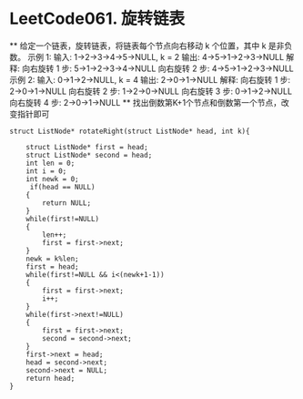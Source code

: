 # LeetCode061. 旋转链表
**
给定一个链表，旋转链表，将链表每个节点向右移动 k 个位置，其中 k 是非负数。
示例 1:
输入: 1->2->3->4->5->NULL, k = 2
输出: 4->5->1->2->3->NULL
解释:
向右旋转 1 步: 5->1->2->3->4->NULL
向右旋转 2 步: 4->5->1->2->3->NULL
示例 2:
输入: 0->1->2->NULL, k = 4
输出: 2->0->1->NULL
解释:
向右旋转 1 步: 2->0->1->NULL
向右旋转 2 步: 1->2->0->NULL
向右旋转 3 步: 0->1->2->NULL
向右旋转 4 步: 2->0->1->NULL
**
找出倒数第K+1个节点和倒数第一个节点，改变指针即可
```
struct ListNode* rotateRight(struct ListNode* head, int k){

    struct ListNode* first = head;
    struct ListNode* second = head;
    int len = 0;
    int i = 0;
    int newk = 0;
     if(head == NULL)
    {
        return NULL;
    }
    while(first!=NULL)
    {
        len++;
        first = first->next;
    }
    newk = k%len;
    first = head;
    while(first!=NULL && i<(newk+1-1))
    {
        first = first->next;
        i++;
    }
    while(first->next!=NULL)
    {
        first = first->next;
        second = second->next;
    }
    first->next = head;
    head = second->next;
    second->next = NULL;
    return head; 
}
```